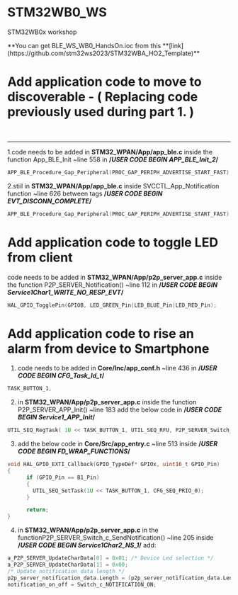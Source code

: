 # STM32WB0_WS
STM32WB0x workshop 


<awarning>
**You can get BLE_WS_WB0_HandsOn.ioc from this **[link](https://github.com/stm32ws2023/STM32WBA_HO2_Template)**

</awarning>


# Add application code to move to discoverable - ( Replacing code previously used during part 1. )
<br>

----

1.code needs to be added in **STM32_WPAN/App/app_ble.c** inside the function App_BLE_Init ~line 558 in **/*USER CODE BEGIN APP_BLE_Init_2*/**

```c
APP_BLE_Procedure_Gap_Peripheral(PROC_GAP_PERIPH_ADVERTISE_START_FAST);
```
2.stiil in **STM32_WPAN/App/app_ble.c** inside SVCCTL_App_Notification function
~line 626 between tags **/*USER CODE BEGIN EVT_DISCONN_COMPLETE*/**

```c
APP_BLE_Procedure_Gap_Peripheral(PROC_GAP_PERIPH_ADVERTISE_START_FAST);
```

# Add application code to toggle LED from client

code needs to be added in **STM32_WPAN/App/p2p_server_app.c** inside the function P2P_SERVER_Notification() ~line 112 in **/*USER CODE BEGIN Service1Char1_WRITE_NO_RESP_EVT*/**

```c
HAL_GPIO_TogglePin(GPIOB, LED_GREEN_Pin|LED_BLUE_Pin|LED_RED_Pin);
```

# Add application code to rise an alarm from device to Smartphone

1. code needs to be added in **Core/Inc/app_conf.h** ~line 436  in **/*USER CODE BEGIN CFG_Task_Id_t*/**

```c
TASK_BUTTON_1,
```

2. in **STM32_WPAN/App/p2p_server_app.c** inside the function P2P_SERVER_APP_Init() ~line 183 add the below code in 
**/*USER CODE BEGIN Service1_APP_Init*/**

```c
UTIL_SEQ_RegTask( 1U << TASK_BUTTON_1, UTIL_SEQ_RFU, P2P_SERVER_Switch_c_SendNotification);
```

3. add the below code in **Core/Src/app_entry.c** ~line 513 inside **/*USER CODE BEGIN FD_WRAP_FUNCTIONS*/** 

```c
void HAL_GPIO_EXTI_Callback(GPIO_TypeDef* GPIOx, uint16_t GPIO_Pin)
{
	  if (GPIO_Pin == B1_Pin)
	  {
	    UTIL_SEQ_SetTask(1U << TASK_BUTTON_1, CFG_SEQ_PRIO_0);
	  }

	  return;
}
```
4.  in **STM32_WPAN/App/p2p_server_app.c** in the functionP2P_SERVER_Switch_c_SendNotification() ~line 205 inside **/*USER CODE BEGIN Service1Char2_NS_1*/** add:

```c
a_P2P_SERVER_UpdateCharData[0] = 0x01; /* Device Led selection */
a_P2P_SERVER_UpdateCharData[1] = 0x00;
/* Update notification data length */
p2p_server_notification_data.Length = (p2p_server_notification_data.Length) + 2;
notification_on_off = Switch_c_NOTIFICATION_ON;
```
